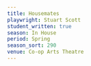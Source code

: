 ```yaml
---
title: Housemates
playwright: Stuart Scott
student_written: true
season: In House
period: Spring
season_sort: 290
venue: Co-op Arts Theatre
---
```



